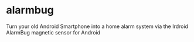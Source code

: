 # alarmbug
Turn  your old Android Smartphone into a home alarm system via the Irdroid AlarmBug magnetic sensor for Android
